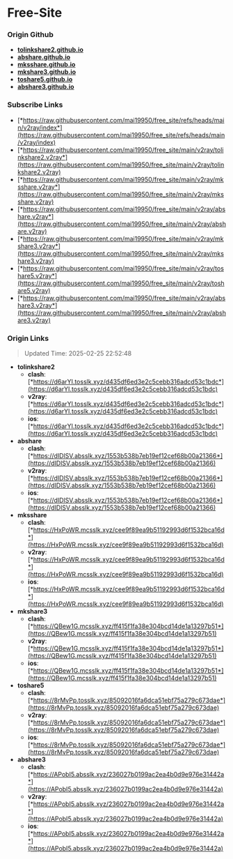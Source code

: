 # Free-Site

### Origin Github

- [**tolinkshare2.github.io**](https://github.com/tolinkshare2/tolinkshare2.github.io)
- [**abshare.github.io**](https://github.com/abshare/abshare.github.io)
- [**mksshare.github.io**](https://github.com/mksshare/mksshare.github.io)
- [**mkshare3.github.io**](https://github.com/mkshare3/mkshare3.github.io)
- [**toshare5.github.io**](https://github.com/toshare5/toshare5.github.io)
- [**abshare3.github.io**](https://github.com/abshare3/abshare3.github.io)

### Subscribe Links

- [*https://raw.githubusercontent.com/mai19950/free_site/refs/heads/main/v2ray/index*](https://raw.githubusercontent.com/mai19950/free_site/refs/heads/main/v2ray/index)
- [*https://raw.githubusercontent.com/mai19950/free_site/main/v2ray/tolinkshare2.v2ray*](https://raw.githubusercontent.com/mai19950/free_site/main/v2ray/tolinkshare2.v2ray)
- [*https://raw.githubusercontent.com/mai19950/free_site/main/v2ray/mksshare.v2ray*](https://raw.githubusercontent.com/mai19950/free_site/main/v2ray/mksshare.v2ray)
- [*https://raw.githubusercontent.com/mai19950/free_site/main/v2ray/abshare.v2ray*](https://raw.githubusercontent.com/mai19950/free_site/main/v2ray/abshare.v2ray)
- [*https://raw.githubusercontent.com/mai19950/free_site/main/v2ray/mkshare3.v2ray*](https://raw.githubusercontent.com/mai19950/free_site/main/v2ray/mkshare3.v2ray)
- [*https://raw.githubusercontent.com/mai19950/free_site/main/v2ray/toshare5.v2ray*](https://raw.githubusercontent.com/mai19950/free_site/main/v2ray/toshare5.v2ray)
- [*https://raw.githubusercontent.com/mai19950/free_site/main/v2ray/abshare3.v2ray*](https://raw.githubusercontent.com/mai19950/free_site/main/v2ray/abshare3.v2ray)

### Origin Links

> Updated Time: 2025-02-25 22:52:48

- **tolinkshare2**
  - **clash**: [*https://d6arYI.tosslk.xyz/d435df6ed3e2c5cebb316adcd53c1bdc*](https://d6arYI.tosslk.xyz/d435df6ed3e2c5cebb316adcd53c1bdc)
  - **v2ray**: [*https://d6arYI.tosslk.xyz/d435df6ed3e2c5cebb316adcd53c1bdc*](https://d6arYI.tosslk.xyz/d435df6ed3e2c5cebb316adcd53c1bdc)
  - **ios**: [*https://d6arYI.tosslk.xyz/d435df6ed3e2c5cebb316adcd53c1bdc*](https://d6arYI.tosslk.xyz/d435df6ed3e2c5cebb316adcd53c1bdc)
- **abshare**
  - **clash**: [*https://dIDlSV.absslk.xyz/1553b538b7eb19ef12cef68b00a21366*](https://dIDlSV.absslk.xyz/1553b538b7eb19ef12cef68b00a21366)
  - **v2ray**: [*https://dIDlSV.absslk.xyz/1553b538b7eb19ef12cef68b00a21366*](https://dIDlSV.absslk.xyz/1553b538b7eb19ef12cef68b00a21366)
  - **ios**: [*https://dIDlSV.absslk.xyz/1553b538b7eb19ef12cef68b00a21366*](https://dIDlSV.absslk.xyz/1553b538b7eb19ef12cef68b00a21366)
- **mksshare**
  - **clash**: [*https://HxPoWR.mcsslk.xyz/cee9f89ea9b51192993d6f1532bca16d*](https://HxPoWR.mcsslk.xyz/cee9f89ea9b51192993d6f1532bca16d)
  - **v2ray**: [*https://HxPoWR.mcsslk.xyz/cee9f89ea9b51192993d6f1532bca16d*](https://HxPoWR.mcsslk.xyz/cee9f89ea9b51192993d6f1532bca16d)
  - **ios**: [*https://HxPoWR.mcsslk.xyz/cee9f89ea9b51192993d6f1532bca16d*](https://HxPoWR.mcsslk.xyz/cee9f89ea9b51192993d6f1532bca16d)
- **mkshare3**
  - **clash**: [*https://QBew1G.mcsslk.xyz/ff415f1fa38e304bcd14de1a13297b51*](https://QBew1G.mcsslk.xyz/ff415f1fa38e304bcd14de1a13297b51)
  - **v2ray**: [*https://QBew1G.mcsslk.xyz/ff415f1fa38e304bcd14de1a13297b51*](https://QBew1G.mcsslk.xyz/ff415f1fa38e304bcd14de1a13297b51)
  - **ios**: [*https://QBew1G.mcsslk.xyz/ff415f1fa38e304bcd14de1a13297b51*](https://QBew1G.mcsslk.xyz/ff415f1fa38e304bcd14de1a13297b51)
- **toshare5**
  - **clash**: [*https://8rMvPp.tosslk.xyz/85092016fa6dca51ebf75a279c673dae*](https://8rMvPp.tosslk.xyz/85092016fa6dca51ebf75a279c673dae)
  - **v2ray**: [*https://8rMvPp.tosslk.xyz/85092016fa6dca51ebf75a279c673dae*](https://8rMvPp.tosslk.xyz/85092016fa6dca51ebf75a279c673dae)
  - **ios**: [*https://8rMvPp.tosslk.xyz/85092016fa6dca51ebf75a279c673dae*](https://8rMvPp.tosslk.xyz/85092016fa6dca51ebf75a279c673dae)
- **abshare3**
  - **clash**: [*https://APobI5.absslk.xyz/236027b0199ac2ea4b0d9e976e31442a*](https://APobI5.absslk.xyz/236027b0199ac2ea4b0d9e976e31442a)
  - **v2ray**: [*https://APobI5.absslk.xyz/236027b0199ac2ea4b0d9e976e31442a*](https://APobI5.absslk.xyz/236027b0199ac2ea4b0d9e976e31442a)
  - **ios**: [*https://APobI5.absslk.xyz/236027b0199ac2ea4b0d9e976e31442a*](https://APobI5.absslk.xyz/236027b0199ac2ea4b0d9e976e31442a)
